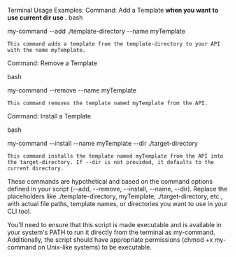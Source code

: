 Terminal Usage Examples:
Command: Add a Template
**when you want to use current dir use .**
bash

my-command --add ./template-directory --name myTemplate

    This command adds a template from the template-directory to your API with the name myTemplate.

Command: Remove a Template

bash

my-command --remove --name myTemplate

    This command removes the template named myTemplate from the API.

Command: Install a Template

bash

my-command --install --name myTemplate --dir ./target-directory

    This command installs the template named myTemplate from the API into the target-directory. If --dir is not provided, it defaults to the current directory.

These commands are hypothetical and based on the command options defined in your script (--add, --remove, --install, --name, --dir). Replace the placeholders like ./template-directory, myTemplate, ./target-directory, etc., with actual file paths, template names, or directories you want to use in your CLI tool.

You'll need to ensure that this script is made executable and is available in your system's PATH to run it directly from the terminal as my-command. Additionally, the script should have appropriate permissions (chmod +x my-command on Unix-like systems) to be executable.
